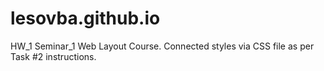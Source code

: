 # lesovba.github.io
HW_1 Seminar_1 Web Layout Course. 
Connected styles via CSS file as per Task #2 instructions. 
